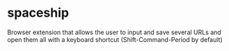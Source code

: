 # spaceship
Browser extension that allows the user to input and save several URLs and open them all with a keyboard shortcut (Shift-Command-Period by default)
